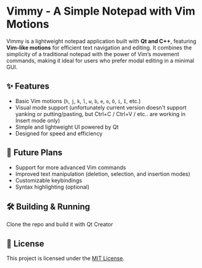 # Vimmy - A Simple Notepad with Vim Motions

Vimmy is a lightweight notepad application built with **Qt and C++**, featuring **Vim-like motions** for efficient text navigation and editing. It combines the simplicity of a traditional notepad with the power of Vim’s movement commands, making it ideal for users who prefer modal editing in a minimal GUI.

## ✨ Features
- Basic Vim motions (`h`, `j`, `k`, `l`, `w`, `b`, `e`, `o`, `O`, `i`, `I`, etc.)
- Visual mode support (unfortunately current version doesn't support yanking or putting/pasting, but Ctrl+C / Ctrl+V / etc.. are working in Insert mode only)
- Simple and lightweight UI powered by Qt
- Designed for speed and efficiency

## 🚀 Future Plans
- Support for more advanced Vim commands
- Improved text manipulation (deletion, selection, and insertion modes)
- Customizable keybindings
- Syntax highlighting (optional)

## 🛠️ Building & Running
Clone the repo and build it with Qt Creator

## 📜 License
This project is licensed under the [MIT License](LICENSE).
